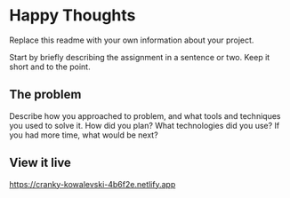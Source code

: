 # Happy Thoughts

Replace this readme with your own information about your project.

Start by briefly describing the assignment in a sentence or two. Keep it short and to the point.

## The problem

Describe how you approached to problem, and what tools and techniques you used to solve it. How did you plan? What technologies did you use? If you had more time, what would be next?

## View it live

https://cranky-kowalevski-4b6f2e.netlify.app
